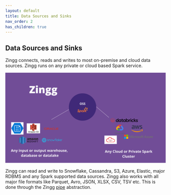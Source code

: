 ```yaml
---
layout: default
title: Data Sources and Sinks
nav_order: 2
has_children: true
---
```

## Data Sources and Sinks

Zingg connects, reads and writes to most on-premise and cloud data sources. Zingg runs on any private or cloud based Spark service. 

![zinggConnectors](/assets/zinggOSS.png)


Zingg can read and write to Snowflake, Cassandra, S3, Azure, Elastic, major RDBMS and any Spark supported data sources. Zingg also works with all major file formats like Parquet, Avro, JSON, XLSX, CSV, TSV etc. This is done through the Zingg [pipe](pipes.md) abstraction.  